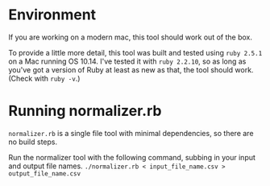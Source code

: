 # Environment

If you are working on a modern mac, this tool should work out of the box.

To provide a little more detail, this tool was built and tested using `ruby 2.5.1` on a Mac running OS 10.14. I've tested it with `ruby 2.2.10`, so as long as you've got a version of Ruby at least as new as that, the tool should work. (Check with `ruby -v`.)

# Running normalizer.rb

`normalizer.rb` is a single file tool with minimal dependencies, so there are no build steps.

Run the normalizer tool with the following command, subbing in your input and output file names.
`./normalizer.rb < input_file_name.csv > output_file_name.csv`
